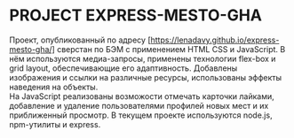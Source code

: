 # PROJECT EXPRESS-MESTO-GHA
Проект, опубликованный по адресу [https://lenadavy.github.io/express-mesto-gha/] сверстан по БЭМ с применением HTML CSS и JavaScript. В нём используются медиа-запросы, применены технологии flex-box и grid layout, обеспечивающие его адаптивность. Добавлены изображения и ссылки на различные ресурсы, использованы эффекты наведения на объекты.</br>
На JavaScript реализованы возможости отмечать карточки лайками, добавление и удаление пользователями профилей новых мест и их приближенный просмотр.
В текущем проекте используются node.js, npm-утилиты и express.
